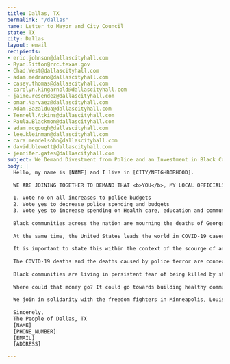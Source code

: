 ```yaml
---
title: Dallas, TX
permalink: "/dallas"
name: Letter to Mayor and City Council
state: TX
city: Dallas
layout: email
recipients:
- eric.johnson@dallascityhall.com
- Ryan.Sitton@rrc.texas.gov
- Chad.West@dallascityhall.com
- adam.medrano@dallascityhall.com
- casey.thomas@dallascityhall.com
- carolyn.kingarnold@dallascityhall.com
- jaime.resendez@dallascityhall.com
- omar.Narvaez@dallascityhall.com
- Adam.Bazaldua@dallascityhall.com
- Tennell.Atkins@dallascityhall.com
- Paula.Blackmon@dallascityhall.com
- adam.mcgough@dallascityhall.com
- lee.kleinman@dallascityhall.com
- cara.mendelsohn@dallascityhall.com
- david.blewett@dallascityhall.com
- jennifer.gates@dallascityhall.com
subject: We Demand Divestment from Police and an Investment in Black Communities
body: |
  Hello, my name is [NAME] and I live in [CITY/NEIGHBORHOOD].
  
  WE ARE JOINING TOGETHER TO DEMAND THAT <b>YOU</b>, MY LOCAL OFFICIALS, WILL: 
  
  1. Vote no on all increases to police budgets 
  2. Vote yes to decrease police spending and budgets 
  3. Vote yes to increase spending on Health care, education and community programs that keep us safe.
  
  Black communities across the nation are mourning the deaths of George Floyd, tortured to death by Minneapolis police, Ahmaud Arbery, a jogger who was killed while running in a residential neighborhood in Brunswick, Georgia, Breonna Taylor an EMT killed while asleep in her bed in Louisville,KY, Dreasjon Reed in Indianapolis and Tony McDade in Tallahassee. Their names are added to a devastatingly long list of Black people who have been killed at the hands of vigilantes or law enforcement. Not to mention the others whose names we don’t yet know, and may never know since they were killed without a camera recording it.
  
  At the same time, the United States leads the world in COVID-19 cases. So far, more than 100,000 people — enough to fill a football stadium– have perished from the virus,with over one million cases confirmed, and those numbers don’t reflect all the people dying from virus-related illnesses. Black people are suffering disproportionately from COVID-19, four times more likely to die than their white neighbors. 
  
  It is important to state this within the context of the scourge of anti-Black police terror and the resulting uprisings taking place across the U.S. 
  
  The COVID-19 deaths and the deaths caused by police terror are connected and consequential to each other. The United States does not have a national healthcare system. Instead, we have the largest military budget in the world, and some of the most well-funded and militarized police departments in the world, too. Policing and militarization overwhelmingly dominate the bulk of national and local budgets. In fact, police and military funding has increased every single year since 1973, and  at the same time, funding for public health decreased every year, crystallized  most recently when the Trump administration eliminated the US Pandemic Response Team in 2018, citing “costs”. 
  
  Black communities are living in persistent fear of being killed by state authorities like police, immigration agents or even white vigilantes who are emboldened by state actors. According to the Urban Institute, in 1977, state and local governments spent $60 billion on police and corrections . In 2017, they spent $194 billion. A 220 percent increase. Despite continued profiling, harassment, terror and killing of Black communities, local and federal decision-makers continue to invest in the police, which leaves Black people vulnerable and our communities no safer.
  
  Where could that money go? It could go towards building healthy communities, to the health of our elders and children,to neighborhood infrastructure, to education, to childcare, to support a vibrant Black future. The possibilities are endless. 
  
  We join in solidarity with the freedom fighters in Minneapolis, Louisville, and across the United States. And we call for the end to police terror. 
  
  Sincerely,
  The People of Dallas, TX
  [NAME]
  [PHONE_NUMBER]
  [EMAIL]
  [ADDRESS]

---
```


